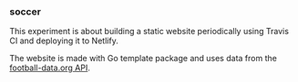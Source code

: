 ### soccer

This experiment is about building a static website periodically using Travis CI and deploying it to Netlify.

The website is made with Go template package and uses data from the [football-data.org API](https://www.football-data.org).
